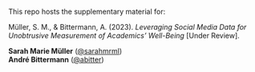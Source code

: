 This repo hosts the supplementary material for:

Müller, S. M., & Bittermann, A. (2023). *Leveraging Social Media Data for Unobtrusive Measurement of Academics’ Well-Being* [Under Review].

**Sarah Marie Müller** ([@sarahmrml](https://github.com/sarahmrml))    
**André Bittermann** ([@abitter](https://github.com/abitter)) 
